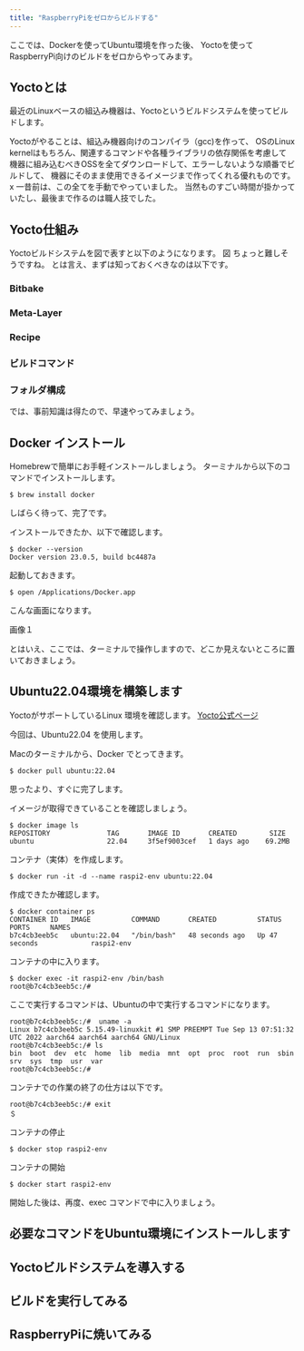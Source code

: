 ```yaml
---
title: "RaspberryPiをゼロからビルドする"
---
```


ここでは、Dockerを使ってUbuntu環境を作った後、
Yoctoを使ってRaspberryPi向けのビルドをゼロからやってみます。

## Yoctoとは
最近のLinuxベースの組込み機器は、Yoctoというビルドシステムを使ってビルドします。

Yoctoがやることは、組込み機器向けのコンパイラ（gcc)を作って、
OSのLinux kernelはもちろん、関連するコマンドや各種ライブラリの依存関係を考慮して
機器に組み込むべきOSSを全てダウンロードして、エラーしないような順番でビルドして、
機器にそのまま使用できるイメージまで作ってくれる優れものです。
x
一昔前は、この全てを手動でやっていました。
当然ものすごい時間が掛かっていたし、最後まで作るのは職人技でした。


## Yocto仕組み
Yoctoビルドシステムを図で表すと以下のようになります。
図
ちょっと難しそうですね。
とは言え、まずは知っておくべきなのは以下です。
### Bitbake
### Meta-Layer
### Recipe
### ビルドコマンド
### フォルダ構成

では、事前知識は得たので、早速やってみましょう。

## Docker インストール
Homebrewで簡単にお手軽インストールしましょう。
ターミナルから以下のコマンドでインストールします。
```
$ brew install docker
```
しばらく待って、完了です。

インストールできたか、以下で確認します。
```
$ docker --version
Docker version 23.0.5, build bc4487a
```
起動しておきます。
```
$ open /Applications/Docker.app
```
こんな画面になります。

画像１

とはいえ、ここでは、ターミナルで操作しますので、どこか見えないところに置いておきましょう。

## Ubuntu22.04環境を構築します
YoctoがサポートしているLinux 環境を確認します。
[Yocto公式ページ](https://docs.yoctoproject.org/ref-manual/system-requirements.html?highlight=ubuntu#supported-linux-distributions)

今回は、Ubuntu22.04 を使用します。

Macのターミナルから、Docker でとってきます。
```
$ docker pull ubuntu:22.04
```
思ったより、すぐに完了します。

イメージが取得できていることを確認しましょう。
```
$ docker image ls
REPOSITORY              TAG       IMAGE ID       CREATED        SIZE
ubuntu                  22.04     3f5ef9003cef   1 days ago    69.2MB
```

コンテナ（実体）を作成します。
```
$ docker run -it -d --name raspi2-env ubuntu:22.04
```

作成できたか確認します。
```
$ docker container ps
CONTAINER ID   IMAGE          COMMAND       CREATED          STATUS          PORTS     NAMES
b7c4cb3eeb5c   ubuntu:22.04   "/bin/bash"   48 seconds ago   Up 47 seconds             raspi2-env
```

コンテナの中に入ります。
```
$ docker exec -it raspi2-env /bin/bash
root@b7c4cb3eeb5c:/#  
```

ここで実行するコマンドは、Ubuntuの中で実行するコマンドになります。
```
root@b7c4cb3eeb5c:/#  uname -a
Linux b7c4cb3eeb5c 5.15.49-linuxkit #1 SMP PREEMPT Tue Sep 13 07:51:32 UTC 2022 aarch64 aarch64 aarch64 GNU/Linux
root@b7c4cb3eeb5c:/# ls
bin  boot  dev  etc  home  lib  media  mnt  opt  proc  root  run  sbin  srv  sys  tmp  usr  var
root@b7c4cb3eeb5c:/# 
```

コンテナでの作業の終了の仕方は以下です。
```
root@b7c4cb3eeb5c:/# exit
＄ 
```

コンテナの停止
```
$ docker stop raspi2-env
```

コンテナの開始
```
$ docker start raspi2-env
```
開始した後は、再度、exec コマンドで中に入りましょう。


## 必要なコマンドをUbuntu環境にインストールします
## Yoctoビルドシステムを導入する
## ビルドを実行してみる
## RaspberryPiに焼いてみる

